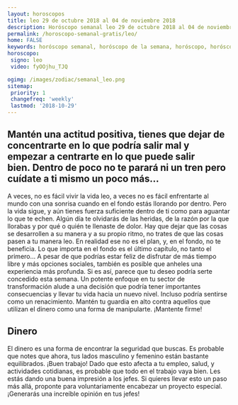 ```yaml
---
layout: horoscopos
title: leo 29 de octubre 2018 al 04 de noviembre 2018 
description: Horóscopo semanal leo 29 de octubre 2018 al 04 de noviembre 2018. Mantén una actitud positiva, tienes que dejar de concentrarte en lo que podría salir mal y empezar a centrarte en lo que puede salir bien. Dentro de poco no te parará ni un tren pero cuídate a ti mismo un poco más…
permalink: /horoscopo-semanal-gratis/leo/
home: FALSE
keywords: horóscopo semanal, horóscopo de la semana, horóscopo, horóscopo gratis,horóscopos, horóscopo esperanza gracia, horoscopos leo la semana, horóscopos gratis, Tarot, Astrologia, Zodíaco, leo, horoscopo gratis, semanal
horoscopo:
 signo: leo
 video: fyOOjhu_TJQ

ogimg: /images/zodiac/semanal_leo.png
sitemap:
 priority: 1
 changefreq: 'weekly'
 lastmod: '2018-10-29'
---
```




## Mantén una actitud positiva, tienes que dejar de concentrarte en lo que podría salir mal y empezar a centrarte en lo que puede salir bien. Dentro de poco no te parará ni un tren pero cuídate a ti mismo un poco más…

A veces, no es fácil vivir la vida leo, a veces no es fácil enfrentarte al mundo con una sonrisa cuando en el fondo estás llorando por dentro. Pero la vida sigue, y aún tienes fuerza suficiente dentro de ti como para aguantar lo que te echen. Algún día te olvidarás de las heridas, de la razón por la que llorabas y por qué o quién te llenaste de dolor. Hay que dejar que las cosas se desarrollen a su manera y a su propio ritmo, no trates de que las cosas pasen a tu manera leo. En realidad ese no es el plan, y, en el fondo, no te beneficia. Lo que importa en el fondo es el último capítulo, no tanto el primero…
A pesar de que podrías estar feliz de disfrutar de más tiempo libre y más opciones sociales, también es posible que anheles una experiencia más profunda. Si es así, parece que tu deseo podría serte concedido esta semana. Un potente enfoque en tu sector de transformación alude a una decisión que podría tener importantes consecuencias y llevar tu vida hacia un nuevo nivel. Incluso podría sentirse como un renacimiento. Mantén tu guardia en alto contra aquellos que utilizan el dinero como una forma de manipularte. ¡Mantente firme!

## Dinero

El dinero es una forma de encontrar la seguridad que buscas. Es probable que notes que ahora, tus lados masculino y femenino están bastante equilibrados. ¡Buen trabajo! Dado que esto afecta a tu empleo, salud, y actividades cotidianas, es probable que todo en el trabajo vaya bien. Les estás dando una buena  impresión a los jefes. Si quieres llevar esto un paso más allá, proponte para voluntariamente encabezar un proyecto especial. ¡Generarás una increíble opinión en tus jefes!